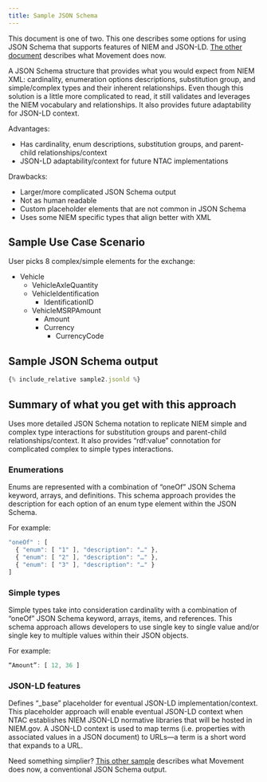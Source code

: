 ```yaml
---
title: Sample JSON Schema
---
```


This document is one of two. This one describes some options for using JSON
Schema that supports features of NIEM and JSON-LD.
[The other document](../../movement/json-schema-output) describes what Movement does now.

A JSON Schema structure that provides what you would expect from NIEM XML:
cardinality, enumeration options descriptions, substitution group, and
simple/complex types and their inherent relationships. Even though this solution
is a little more complicated to read, it still validates and leverages the NIEM
vocabulary and relationships. It also provides future adaptability for JSON-LD
context.

Advantages:

- Has cardinality, enum descriptions, substitution groups, and parent-child
  relationships/context
- JSON-LD adaptability/context for future NTAC implementations

Drawbacks:

- Larger/more complicated JSON Schema output
- Not as human readable
- Custom placeholder elements that are not common in JSON Schema
- Uses some NIEM specific types that align better with XML

## Sample Use Case Scenario

User picks 8 complex/simple elements for the exchange:

- Vehicle
    - VehicleAxleQuantity
    - VehicleIdentification 
        - IdentificationID
    - VehicleMSRPAmount
        - Amount
        - Currency 
            - CurrencyCode
            
## Sample JSON Schema output

```javascript
{% include_relative sample2.jsonld %}
```

## Summary of what you get with this approach

Uses more detailed JSON Schema notation to replicate NIEM simple and complex
type interactions for substitution groups and parent-child
relationships/context. It also provides “rdf:value” connotation for complicated
complex to simple types interactions.

### Enumerations

Enums are represented with a combination of “oneOf” JSON Schema keyword, arrays,
and definitions. This schema approach provides the description for each option
of an enum type element within the JSON Schema.

For example:

```javascript
"oneOf" : [
  { "enum": [ "1" ], "description": "…" },
  { "enum": [ "2" ], "description": "…" },
  { "enum": [ "3" ], "description": "…" }
]
```

### Simple types

Simple types take into consideration cardinality with a combination of “oneOf” JSON Schema keyword, arrays, items, and references. This schema approach allows developers to use single key to single value and/or single key to multiple values within their JSON objects.

For example:

```javascript
“Amount”: [ 12, 36 ]
```

### JSON-LD features

Defines “_base” placeholder for eventual JSON-LD implementation/context. This
placeholder approach will enable eventual JSON-LD context when NTAC establishes
NIEM JSON-LD normative libraries that will be hosted in NIEM.gov. A JSON-LD
context is used to map terms (i.e. properties with associated values in a JSON
document) to URLs—a term is a short word that expands to a URL.


Need something simplier? [This other sample](../../movement/json-schema-output) describes what Movement does now, a conventional JSON Schema output.
